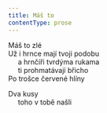 ```yaml
---
title: Máš to
contentType: prose
---
```


  

Máš to zlé  
Už i hrnce mají tvoji podobu  
     a hrnčíři tvrdýma rukama  
     ti prohmatávají břicho  
Po trošce červené hlíny

  

Dva kusy  
     toho v tobě našli
